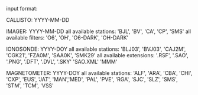 
input format:

CALLISTO:
YYYY-MM-DD

IMAGER:
YYYY-MM-DD
all available stations: 'BJL', 'BV', 'CA', 'CP', 'SMS'
all available filters: 'O6', 'OH', 'O6-DARK', 'OH-DARK'

IONOSONDE:
YYYY-DOY
all available stations: 'BLJ03', 'BVJ03', 'CAJ2M', 'CGK21', 'FZA0M', 'SAA0K', 'SMK29'
all available extensions: '.RSF', '.SAO', '.PNG', '.DFT', '.DVL', '.SKY' 'SAO.XML' 'MMM'

MAGNETOMETER:
YYYY-DOY
all available stations: 'ALF', 'ARA', 'CBA', 'CHI', 'CXP', 'EUS', 'JAT', 'MAN','MED',
                        'PAL', 'PVE', 'RGA', 'SJC', 'SLZ', 'SMS', 'STM', 'TCM', 'VSS'
